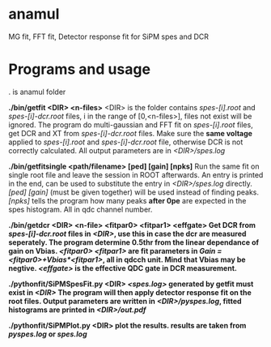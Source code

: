 anamul
======

MG fit, FFT fit, Detector response fit for SiPM spes and DCR

Programs and usage
==================
. is anamul folder

<b>./bin/getfit &lt;DIR> &lt;n-files></b>
    &lt;DIR> is the folder contains <em>spes-[i].root</em> and <em>spes-[i]-dcr.root</em> files, i in the range of  [0,&lt;n-files>], files not exist will be ignored. The program do multi-gaussian and FFT fit on <em>spes-[i].root</em> files, get DCR and XT from <em>spes-[i]-dcr.root</em> files. Make sure the <b>same voltage</b> applied to <em>spes-[i].root</em> and <em>spes-[i]-dcr.root</em> file, otherwise DCR is not correctly calculated. All output parameters are in <em>&lt;DIR>/spes.log</em>

<b>./bin/getfitsingle &lt;path/filename> [ped] [gain] [npks]</b>
    Run the same fit on single root file and leave the session in ROOT afterwards. 
    An entry is printed in the end, can be used to substitute the entry in <em>&lt;DIR>/spes.log</em> directly. 
    <em>[ped] [gain]</em> (must be given together) will be used instead of finding peaks. 
    <em>[npks]</em> tells the program how many peaks <b>after 0pe</b> are expected in the spes histogram. All in qdc channel number.

<b>./bin/getdcr &lt;DIR> &lt;n-file> &lt;fitpar0> &lt;fitpar1> &lt;effgate>
    Get DCR from <em>spes-[i]-dcr.root</em> files in <em>&lt;DIR></em>, use this in case the dcr are measured seperately.
    The program determine 0.5thr from the linear dependance of gain on Vbias.
    <em>&lt;fitpar0> &lt;fitpar1></em> are fit parameters in <em>Gain = &lt;fitpar0>+Vbias*&lt;fitpar1></em>, all in qdcch unit. Mind that Vbias may be negtive.
    <em>&lt;effgate></em> is the effective QDC gate in DCR measurement.

<b>./pythonfit/SiPMSpesFit.py &lt;DIR></b>
    <em>&lt;spes.log></em> generated by <b>getfit</b> must exist in <em>&lt;DIR></em>
    The program will then apply detector response fit on the root files. 
    Output parameters are written in <em>&lt;DIR>/pyspes.log</em>, fitted histograms are printed in <em>&lt;DIR>/out.pdf</em> 

<b>./pythonfit/SiPMPlot.py &lt;DIR></b>
    plot the results. results are taken from <em>pyspes.log</em> or <em>spes.log</em>